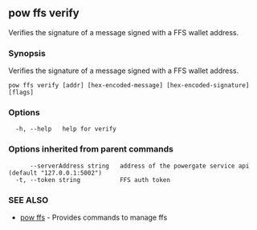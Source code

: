 ## pow ffs verify

Verifies the signature of a message signed with a FFS wallet address.

### Synopsis

Verifies the signature of a message signed with a FFS wallet address.

```
pow ffs verify [addr] [hex-encoded-message] [hex-encoded-signature] [flags]
```

### Options

```
  -h, --help   help for verify
```

### Options inherited from parent commands

```
      --serverAddress string   address of the powergate service api (default "127.0.0.1:5002")
  -t, --token string           FFS auth token
```

### SEE ALSO

* [pow ffs](pow_ffs.md)	 - Provides commands to manage ffs

